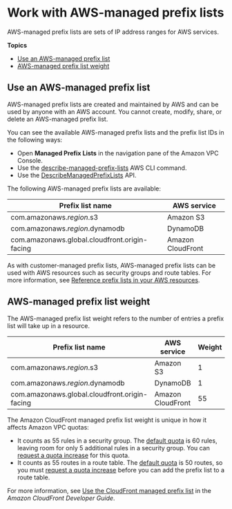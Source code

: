 # Work with AWS\-managed prefix lists<a name="working-with-aws-managed-prefix-lists"></a>

AWS\-managed prefix lists are sets of IP address ranges for AWS services\.

**Topics**
+ [Use an AWS\-managed prefix list](#use-aws-managed-prefix-list)
+ [AWS\-managed prefix list weight](#aws-managed-prefix-list-weights)

## Use an AWS\-managed prefix list<a name="use-aws-managed-prefix-list"></a>

AWS\-managed prefix lists are created and maintained by AWS and can be used by anyone with an AWS account\. You cannot create, modify, share, or delete an AWS\-managed prefix list\.

You can see the available AWS\-managed prefix lists and the prefix list IDs in the following ways:
+ Open **Managed Prefix Lists** in the navigation pane of the Amazon VPC Console\.
+ Use the [describe\-managed\-prefix\-lists](https://docs.aws.amazon.com/cli/latest/reference/ec2/describe-managed-prefix-lists.html) AWS CLI command\.
+ Use the [DescribeManagedPrefixLists](https://docs.aws.amazon.com/AWSEC2/latest/APIReference/API_DescribeManagedPrefixLists.html) API\.

The following AWS\-managed prefix lists are available:


| Prefix list name | AWS service | 
| --- | --- | 
|  com\.amazonaws\.*region*\.s3  | Amazon S3 | 
|  com\.amazonaws\.*region*\.dynamodb  | DynamoDB | 
|  com\.amazonaws\.global\.cloudfront\.origin\-facing  | Amazon CloudFront | 

As with customer\-managed prefix lists, AWS\-managed prefix lists can be used with AWS resources such as security groups and route tables\. For more information, see [Reference prefix lists in your AWS resources](working-with-managed-prefix-lists.md#managed-prefix-lists-referencing)\.

## AWS\-managed prefix list weight<a name="aws-managed-prefix-list-weights"></a>

The AWS\-managed prefix list weight refers to the number of entries a prefix list will take up in a resource\.


| Prefix list name | AWS service | Weight | 
| --- | --- | --- | 
|  com\.amazonaws\.*region*\.s3  | Amazon S3 |  1  | 
|  com\.amazonaws\.*region*\.dynamodb  | DynamoDB | 1 | 
|  com\.amazonaws\.global\.cloudfront\.origin\-facing  | Amazon CloudFront | 55 | 

The Amazon CloudFront managed prefix list weight is unique in how it affects Amazon VPC quotas:
+ It counts as 55 rules in a security group\. The [default quota](amazon-vpc-limits.md#vpc-limits-security-groups) is 60 rules, leaving room for only 5 additional rules in a security group\. You can [request a quota increase](https://console.aws.amazon.com/servicequotas/home/services/vpc/quotas/L-0EA8095F) for this quota\.
+ It counts as 55 routes in a route table\. The [default quota](amazon-vpc-limits.md#vpc-limits-route-tables) is 50 routes, so you must [request a quota increase](https://console.aws.amazon.com/servicequotas/home/services/vpc/quotas/L-93826ACB) before you can add the prefix list to a route table\.

For more information, see [Use the CloudFront managed prefix list](https://docs.aws.amazon.com/AmazonCloudFront/latest/DeveloperGuide/LocationsOfEdgeServers.html#managed-prefix-list) in the *Amazon CloudFront Developer Guide*\.
